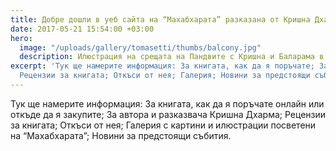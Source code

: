 ```yaml
---
title: Добре дошли в уеб сайта на “Махабхарата” разказана от Кришна Дхарма!
date: 2017-05-21 15:54:00 +03:00
hero:
  image: "/uploads/gallery/tomasetti/thumbs/balcony.jpg"
  description: Илюстрация на срещата на Пандвите с Кришна и Баларама в Дварака.
excerpt: 'Тук ще намерите информация: За книгата, как да я поръчате; За автора и разказвача;
  Рецензии за книгата; Откъси от нея; Галерия; Новини за предстоящи събития.'
---
```


Тук ще намерите информация: За книгата, как да я поръчате онлайн или откъде да я закупите; За автора и разказвача Кришна Дхарма; Рецензии за книгата; Откъси от нея; Галерия с картини и илюстрации посветени на “Махабхарата”; Новини за предстоящи събития.